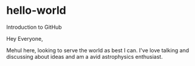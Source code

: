 # hello-world
Introduction to GitHub

Hey Everyone,

Mehul here, looking to serve the world as best I can.
I've love talking and discussing about ideas and am a avid astrophysics enthusiast.
